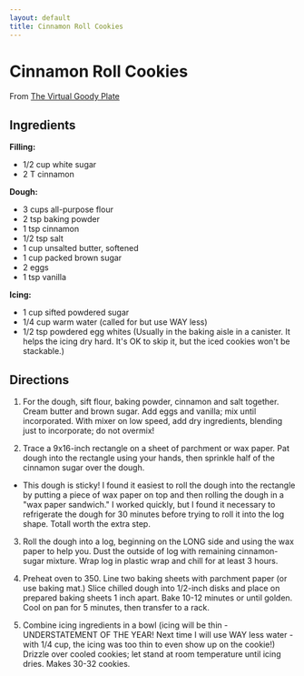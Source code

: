 ```yaml
---
layout: default
title: Cinnamon Roll Cookies
---
```


# Cinnamon Roll Cookies

From [The Virtual Goody
Plate](http://virtualgoodyplate.blogspot.com/2009/12/cinnamon-roll-cookies-by-kat.html)

## Ingredients

**Filling:**

-   1/2 cup white sugar
-   2 T cinnamon

**Dough:**

-   3 cups all-purpose flour
-   2 tsp baking powder
-   1 tsp cinnamon
-   1/2 tsp salt
-   1 cup unsalted butter, softened
-   1 cup packed brown sugar
-   2 eggs
-   1 tsp vanilla

**Icing:**

-   1 cup sifted powdered sugar
-   1/4 cup warm water (called for but use WAY less)
-   1/2 tsp powdered egg whites (Usually in the baking aisle in a
    canister. It helps the icing dry hard. It's OK to skip it, but the
    iced cookies won't be stackable.)

## Directions

1. For the dough, sift flour, baking powder, cinnamon and salt together.
Cream butter and brown sugar. Add eggs and vanilla; mix until
incorporated. With mixer on low speed, add dry ingredients, blending
just to incorporate; do not overmix!

2. Trace a 9x16-inch rectangle on a sheet of parchment or wax paper. Pat
dough into the rectangle using your hands, then sprinkle half of the
cinnamon sugar over the dough.

-   This dough is sticky! I found it easiest to roll the dough into the
    rectangle by putting a piece of wax paper on top and then rolling
    the dough in a "wax paper sandwich." I worked quickly, but I found
    it necessary to refrigerate the dough for 30 minutes before trying
    to roll it into the log shape. Totall worth the extra step.

3. Roll the dough into a log, beginning on the LONG side and using the
wax paper to help you. Dust the outside of log with remaining
cinnamon-sugar mixture. Wrap log in plastic wrap and chill for at least
3 hours.

4. Preheat oven to 350. Line two baking sheets with parchment paper (or
use baking mat.) Slice chilled dough into 1/2-inch disks and place on
prepared baking sheets 1 inch apart. Bake 10-12 minutes or until golden.
Cool on pan for 5 minutes, then transfer to a rack.

5. Combine icing ingredients in a bowl (icing will be thin -
UNDERSTATEMENT OF THE YEAR! Next time I will use WAY less water - with
1/4 cup, the icing was too thin to even show up on the cookie!) Drizzle
over cooled cookies; let stand at room temperature until icing dries.
Makes 30-32 cookies.
